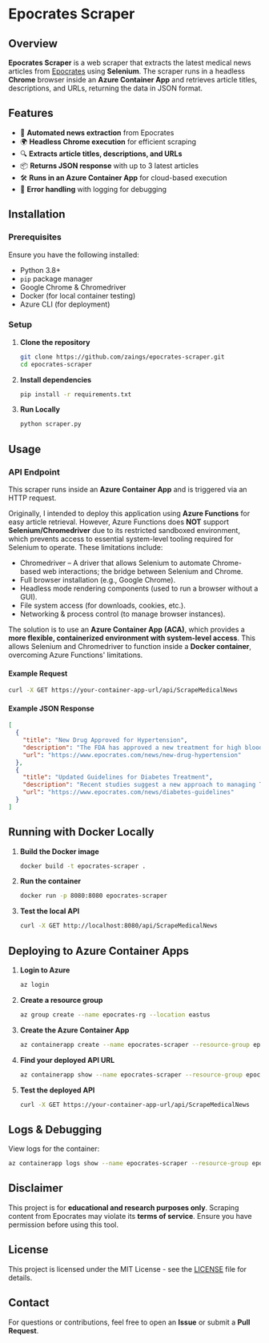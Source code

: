 # Epocrates Scraper

## Overview

**Epocrates Scraper** is a web scraper that extracts the latest medical news articles from [Epocrates](https://www.epocrates.com) using **Selenium**. The scraper runs in a headless **Chrome** browser inside an **Azure Container App** and retrieves article titles, descriptions, and URLs, returning the data in JSON format.

## Features

- 🚀 **Automated news extraction** from Epocrates  
- 🌍 **Headless Chrome execution** for efficient scraping  
- 🔍 **Extracts article titles, descriptions, and URLs**  
- 📦 **Returns JSON response** with up to 3 latest articles  
- 🛠 **Runs in an Azure Container App** for cloud-based execution  
- 🛑 **Error handling** with logging for debugging  

## Installation

### Prerequisites

Ensure you have the following installed:

- Python 3.8+
- `pip` package manager
- Google Chrome & Chromedriver
- Docker (for local container testing)
- Azure CLI (for deployment)

### Setup

1. **Clone the repository**
   ```sh
   git clone https://github.com/zaings/epocrates-scraper.git
   cd epocrates-scraper
   ```

2. **Install dependencies**
   ```sh
   pip install -r requirements.txt
   ```

3. **Run Locally**
   ```sh
   python scraper.py
   ```

## Usage

### API Endpoint

This scraper runs inside an **Azure Container App** and is triggered via an HTTP request.

Originally, I intended to deploy this application using **Azure Functions** for easy article retrieval. However, Azure Functions does **NOT** support **Selenium/Chromedriver** due to its restricted sandboxed environment, which prevents access to essential system-level tooling required for Selenium to operate. These limitations include:

- Chromedriver – A driver that allows Selenium to automate Chrome-based web interactions; the bridge between Selenium and Chrome.
- Full browser installation (e.g., Google Chrome).
- Headless mode rendering components (used to run a browser without a GUI).
- File system access (for downloads, cookies, etc.).
- Networking & process control (to manage browser instances).

The solution is to use an **Azure Container App (ACA)**, which provides a **more flexible, containerized environment with system-level access**. This allows Selenium and Chromedriver to function inside a **Docker container**, overcoming Azure Functions' limitations.

#### **Example Request**
```sh
curl -X GET https://your-container-app-url/api/ScrapeMedicalNews
```

#### **Example JSON Response**
```json
[
  {
    "title": "New Drug Approved for Hypertension",
    "description": "The FDA has approved a new treatment for high blood pressure...",
    "url": "https://www.epocrates.com/news/new-drug-hypertension"
  },
  {
    "title": "Updated Guidelines for Diabetes Treatment",
    "description": "Recent studies suggest a new approach to managing Type 2 diabetes...",
    "url": "https://www.epocrates.com/news/diabetes-guidelines"
  }
]
```

## Running with Docker Locally

1. **Build the Docker image**
   ```sh
   docker build -t epocrates-scraper .
   ```

2. **Run the container**
   ```sh
   docker run -p 8080:8080 epocrates-scraper
   ```

3. **Test the local API**
   ```sh
   curl -X GET http://localhost:8080/api/ScrapeMedicalNews
   ```

## Deploying to Azure Container Apps

1. **Login to Azure**
   ```sh
   az login
   ```

2. **Create a resource group**
   ```sh
   az group create --name epocrates-rg --location eastus
   ```

3. **Create the Azure Container App**
   ```sh
   az containerapp create --name epocrates-scraper --resource-group epocrates-rg --image yourdockerhubusername/epocrates-scraper:latest --target-port 8080 --ingress external
   ```

4. **Find your deployed API URL**
   ```sh
   az containerapp show --name epocrates-scraper --resource-group epocrates-rg --query properties.configuration.ingress.fqdn -o tsv
   ```

5. **Test the deployed API**
   ```sh
   curl -X GET https://your-container-app-url/api/ScrapeMedicalNews
   ```

## Logs & Debugging

View logs for the container:

```sh
az containerapp logs show --name epocrates-scraper --resource-group epocrates-rg
```

## Disclaimer

This project is for **educational and research purposes only**. Scraping content from Epocrates may violate its **terms of service**. Ensure you have permission before using this tool.

## License

This project is licensed under the MIT License - see the [LICENSE](LICENSE) file for details.

## Contact

For questions or contributions, feel free to open an **Issue** or submit a **Pull Request**.
